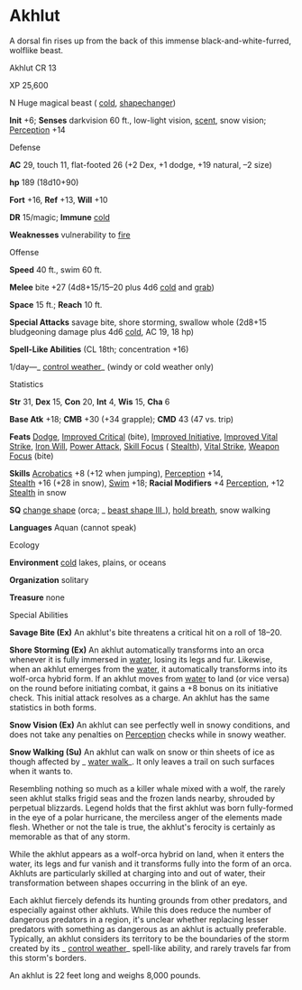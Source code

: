 # Akhlut

A dorsal fin rises up from the back of this immense black-and-white-furred, wolflike beast.

Akhlut CR 13

XP 25,600

N Huge magical beast ( [cold](/pathfinderRPG/prd/monsters/creatureTypes.html#_cold-subtype), [shapechanger](/pathfinderRPG/prd/monsters/creatureTypes.html#_shapechanger-subtype))

**Init** +6; **Senses** darkvision 60 ft., low-light vision, [scent](/pathfinderRPG/prd/monsters/universalMonsterRules.html#_scent), snow vision; [Perception](/pathfinderRPG/prd/skills/perception.html#_perception) +14

Defense

**AC** 29, touch 11, flat-footed 26 (+2 Dex, +1 dodge, +19 natural, –2 size)

**hp** 189 (18d10+90)

**Fort** +16, **Ref** +13, **Will** +10

**DR** 15/magic; **Immune** [cold](/pathfinderRPG/prd/monsters/creatureTypes.html#_cold-subtype)

**Weaknesses** vulnerability to [fire](/pathfinderRPG/prd/monsters/creatureTypes.html#_fire-subtype)

Offense

**Speed** 40 ft., swim 60 ft.

**Melee** bite +27 (4d8+15/15–20 plus 4d6 [cold](/pathfinderRPG/prd/monsters/creatureTypes.html#_cold-subtype) and [grab](/pathfinderRPG/prd/monsters/universalMonsterRules.html#_grab))

**Space** 15 ft.; **Reach** 10 ft.

**Special Attacks** savage bite, shore storming, swallow whole (2d8+15 bludgeoning damage plus 4d6 [cold](/pathfinderRPG/prd/monsters/creatureTypes.html#_cold-subtype), AC 19, 18 hp)

**Spell-Like Abilities** (CL 18th; concentration +16)

1/day—_ [control weather](/pathfinderRPG/prd/spells/controlWeather.html#_control-weather)_ (windy or cold weather only)

Statistics

**Str** 31, **Dex** 15, **Con** 20, **Int** 4, **Wis** 15, **Cha** 6

**Base Atk** +18; **CMB** +30 (+34 grapple); **CMD** 43 (47 vs. trip)

**Feats** [Dodge](/pathfinderRPG/prd/feats.html#_dodge), [Improved Critical](/pathfinderRPG/prd/feats.html#_improved-critical) (bite), [Improved Initiative](/pathfinderRPG/prd/feats.html#_improved-initiative), [Improved Vital Strike](/pathfinderRPG/prd/feats.html#_improved-vital-strike), [Iron Will](/pathfinderRPG/prd/feats.html#_iron-will), [Power Attack](/pathfinderRPG/prd/feats.html#_power-attack), [Skill Focus](/pathfinderRPG/prd/feats.html#_skill-focus) ( [Stealth](/pathfinderRPG/prd/skills/stealth.html#_stealth)), [Vital Strike](/pathfinderRPG/prd/feats.html#_vital-strike), [Weapon Focus](/pathfinderRPG/prd/feats.html#_weapon-focus) (bite)

**Skills** [Acrobatics](/pathfinderRPG/prd/skills/acrobatics.html#_acrobatics) +8 (+12 when jumping), [Perception](/pathfinderRPG/prd/skills/perception.html#_perception) +14,   
 [Stealth](/pathfinderRPG/prd/skills/stealth.html#_stealth) +16 (+28 in snow), [Swim](/pathfinderRPG/prd/skills/swim.html#_swim) +18; **Racial Modifiers** +4 [Perception](/pathfinderRPG/prd/skills/perception.html#_perception), +12 [Stealth](/pathfinderRPG/prd/skills/stealth.html#_stealth) in snow

**SQ** [change shape](/pathfinderRPG/prd/monsters/universalMonsterRules.html#_change-shape) (orca; _ [beast shape III](/pathfinderRPG/prd/spells/beastShape.html#_beast-shape-iii)_), [hold breath](/pathfinderRPG/prd/monsters/universalMonsterRules.html#_hold-breath), snow walking

**Languages** Aquan (cannot speak)

Ecology

**Environment** [cold](/pathfinderRPG/prd/monsters/creatureTypes.html#_cold-subtype) lakes, plains, or oceans

**Organization** solitary

**Treasure** none

Special Abilities

**Savage Bite (Ex)** An akhlut's bite threatens a critical hit on a roll of 18–20.

**Shore Storming (Ex)** An akhlut automatically transforms into an orca whenever it is fully immersed in [water](/pathfinderRPG/prd/monsters/creatureTypes.html#_water-subtype), losing its legs and fur. Likewise, when an akhlut emerges from the [water](/pathfinderRPG/prd/monsters/creatureTypes.html#_water-subtype), it automatically transforms into its wolf-orca hybrid form. If an akhlut moves from [water](/pathfinderRPG/prd/monsters/creatureTypes.html#_water-subtype) to land (or vice versa) on the round before initiating combat, it gains a +8 bonus on its initiative check. This initial attack resolves as a charge. An akhlut has the same statistics in both forms.

**Snow Vision (Ex)** An akhlut can see perfectly well in snowy conditions, and does not take any penalties on [Perception](/pathfinderRPG/prd/skills/perception.html#_perception) checks while in snowy weather.

**Snow Walking (Su)** An akhlut can walk on snow or thin sheets of ice as though affected by _ [water walk](/pathfinderRPG/prd/spells/waterWalk.html#_water-walk)_. It only leaves a trail on such surfaces when it wants to.

Resembling nothing so much as a killer whale mixed with a wolf, the rarely seen akhlut stalks frigid seas and the frozen lands nearby, shrouded by perpetual blizzards. Legend holds that the first akhlut was born fully-formed in the eye of a polar hurricane, the merciless anger of the elements made flesh. Whether or not the tale is true, the akhlut's ferocity is certainly as memorable as that of any storm.

While the akhlut appears as a wolf-orca hybrid on land, when it enters the water, its legs and fur vanish and it transforms fully into the form of an orca. Akhluts are particularly skilled at charging into and out of water, their transformation between shapes occurring in the blink of an eye.

Each akhlut fiercely defends its hunting grounds from other predators, and especially against other akhluts. While this does reduce the number of dangerous predators in a region, it's unclear whether replacing lesser predators with something as dangerous as an akhlut is actually preferable. Typically, an akhlut considers its territory to be the boundaries of the storm created by its _ [control weather](/pathfinderRPG/prd/spells/controlWeather.html#_control-weather)_ spell-like ability, and rarely travels far from this storm's borders.

An akhlut is 22 feet long and weighs 8,000 pounds.

